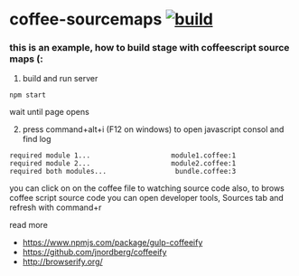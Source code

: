 coffee-sourcemaps [![build](https://travis-ci.org/daggerok/coffee-sourcemaps.svg?branch=master)](https://travis-ci.org/daggerok/coffee-sourcemaps)
=================

### this is an example, how to build stage with coffeescript source maps (:

1. build and run server

```
npm start
```

wait until page opens

2. press command+alt+i (F12 on windows) to open javascript consol and find log

```shell
required module 1...                    module1.coffee:1
required module 2...                    module2.coffee:1 
required both modules...                 bundle.coffee:3
```

you can click on on the coffee file to watching source code
also, to brows coffee script source code you can open developer tools, Sources tab and refresh with command+r

read more

- https://www.npmjs.com/package/gulp-coffeeify
- https://github.com/jnordberg/coffeeify
- http://browserify.org/
